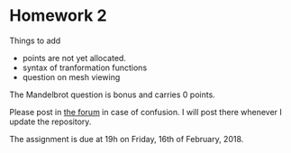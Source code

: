 # Homework 2

Things to add
- points are not yet allocated.
- syntax of tranformation functions
- question on mesh viewing

The Mandelbrot question is bonus and carries 0 points.

Please post in [the forum](https://habibedu.facebook.com/groups/152374392055713/) in case of confusion. I will post there whenever I update the repository.

The assignment is due at 19h on Friday, 16th of February, 2018.
